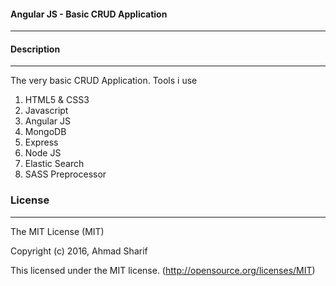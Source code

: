 #### Angular JS - Basic CRUD Application
--- 

#### Description
---

The very basic CRUD Application. Tools i use 

1. HTML5 & CSS3
2. Javascript
3. Angular JS
4. MongoDB
5. Express
6. Node JS
7. Elastic Search
8. SASS Preprocessor


### License 

---


The MIT License (MIT)

Copyright (c) 2016, Ahmad Sharif

This licensed under the MIT license. (http://opensource.org/licenses/MIT)


